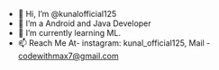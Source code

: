 - 👋 Hi, I’m @kunalofficial125
- 👀 I’m a Android and Java Developer
- 🌱 I’m currently learning ML.
- 📫 Reach Me At- instagram: kunal_official125, 
                  Mail - codewithmax7@gmail.com

<!---
kunalofficial125/kunalofficial125 is a ✨ special ✨ repository because its `README.md` (this file) appears on your GitHub profile.
You can click the Preview link to take a look at your changes.
--->
